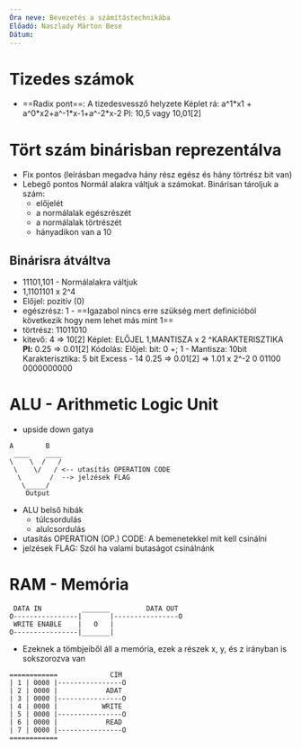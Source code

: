 ```yaml
---
Óra neve: Bevezetés a számítástechnikába
Előadó: Naszlady Márton Bese
Dátum:
---
```

# Tizedes számok
- ==Radix pont==: A tizedesvessző helyzete
Képlet rá: a^1\*x1 + a^0\*x2+a^-1\*x-1+a^-2\*x-2
	Pl: 10,5 vagy 10,01\[2]

# Tört szám binárisban reprezentálva
- Fix pontos (leírásban megadva hány rész egész és hány törtrész bit van)
- Lebegő pontos
	Normál alakra váltjuk a számokat.
	Binárisan tároljuk a szám:
	- előjelét
	- a normálalak egészrészét
	- a normálalak törtrészét
	- hányadikon van a 10

## Binárisra átváltva
- 11101,101 - Normálalakra váltjuk
- 1,1101101 x 2^4
- Előjel: pozitív (0)
- egészrész: 1 - ==Igazabol nincs erre szükség mert definícióból következik hogy nem lehet más mint 1==
- törtrész: 11011010
- kitevő: 4 => 10\[2]
Képlet: ELŐJEL 1,MANTISZA x 2 \^KARAKTERISZTIKA
	__Pl:__
	0.25 => 0.01\[2]
	Kódolás:
	Előjel: bit: 0 +; 1 -
	Mantisza: 10bit
	Karakterisztika: 5 bit Excess - 14
	0.25 => 0.01\[2] => 1.01 x 2^-2
	0 01100 0000000000

# ALU - Arithmetic Logic Unit
- upside down gatya
```
A        B
 ____    ____
\    \  /   /
 \    \/   / <-- utasítás OPERATION CODE
  \       /  --> jelzések FLAG
   \_____/
    Output
```
- ALU belső hibák
	- túlcsordulás
	- alulcsordulás
- utasítás OPERATION (OP.) CODE: A bemenetekkel mit kell csinálni
- jelzések FLAG: Szól ha valami butaságot csinálnánk

# RAM - Memória
```
 DATA IN          _______         DATA OUT
O----------------|       |----------------O
 WRITE ENABLE    |   O   |
O----------------|_______|
```
- Ezeknek a tömbjeiből áll a memória, ezek a részek x, y, és z irányban is sokszorozva van
```
============             CÍM
| 1 | 0000 |----------------O
| 2 | 0000 |            ADAT
| 3 | 0000 |----------------O
| 4 | 0000 |           WRITE
| 5 | 0000 |----------------O
| 6 | 0000 |            READ
| 7 | 0000 |----------------O
============
```